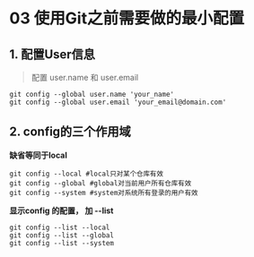 <!--
 * @Author: Binqi Ni
 * @Date: 2021-09-18 00:27:33
 * @LastEditTime: 2021-09-18 00:27:34
 * @LastEditors: Binqi Ni
 * @FilePath: /Git-learning/01_Git基础(13讲)/03_使用Git之前需要做的最小配置.md
-->

# 03 使用Git之前需要做的最小配置

## 1. 配置User信息

> 配置 user.name 和 user.email

```shell
git config --global user.name 'your_name'
git config --global user.email 'your_email@domain.com'
```

## 2. config的三个作用域

**缺省等同于local**

```shell
git config --local #local只对某个仓库有效
git config --global #global对当前用户所有仓库有效
git config --system #system对系统所有登录的用户有效
```

**显示config 的配置， 加 --list**

```shell
git config --list --local
git config --list --global
git config --list --system
```


